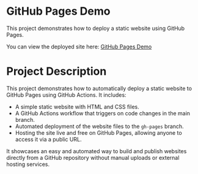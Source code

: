 # GitHub Pages Demo

This project demonstrates how to deploy a static website using GitHub Pages.

You can view the deployed site here: [GitHub Pages Demo](https://musmanse.github.io/gh-pages-demo/)

# Project Description

This project demonstrates how to automatically deploy a static website to GitHub Pages using GitHub Actions. It includes:

- A simple static website with HTML and CSS files.
- A GitHub Actions workflow that triggers on code changes in the main branch.
- Automated deployment of the website files to the `gh-pages` branch.
- Hosting the site live and free on GitHub Pages, allowing anyone to access it via a public URL.

It showcases an easy and automated way to build and publish websites directly from a GitHub repository without manual uploads or external hosting services.

